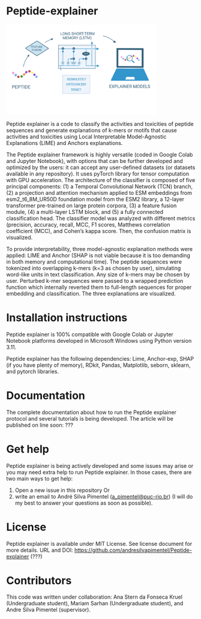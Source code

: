 # Peptide-explainer

<img src="graphical abstract_1.png" alt="drawing" width="400"/>



Peptide explainer is a code to classify the activities and toxicities of peptide sequences and generate explanations of k-mers or motifs that cause activities and toxicities using Local Interpretable Model-Agnostic Explanations (LIME) and Anchors explanations.

The Peptide explainer framework is highly versatile (coded in Google Colab and Jupyter Notebook), with options that can be further developed and optimized by the users: it can accept any user-defined datasets (or datasets available in any repository). It uses pyTorch library for tensor computation with GPU acceleration. The architecture of the classifier is composed of five principal components: (1) a Temporal Convolutional Network (TCN) branch, (2) a projection and attention mechanism applied to ESM embeddings from esm2_t6_8M_UR50D foundation model from the ESM2 library, a 12-layer transformer pre-trained on large protein corpora, (3) a feature fusion module, (4) a multi-layer LSTM block, and (5) a fully connected classification head. The classifier model was analyzed with different metrics (precision, accuracy, recall, MCC, F1 scores, Matthews correlation coefficient (MCC), and Cohen’s kappa score. Then, the confusion matrix is visualized.

To provide interpretability, three model-agnostic explanation methods were applied: LIME and Anchor (SHAP is not viable because it is too demanding in both memory and computational time). The peptide sequences were tokenized into overlapping k-mers (k=3 as chosen by user), simulating word-like units in text classification. Any size of k-mers may be chosen by user. Perturbed k-mer sequences were passed to a wrapped prediction function which internally reverted them to full-length sequences for proper embedding and classification. The three explanations are visualized.

# Installation instructions

Peptide explainer is 100% compatible with Google Colab or Jupyter Notebook platforms developed in Microsoft Windows using Python version 3.11.

Peptide explainer has the following dependencies: Lime, Anchor-exp, SHAP (if you have plenty of memory), RDkit, Pandas, Matplotlib, seborn, sklearn, and pytorch libraries.

# Documentation

The complete documentation about how to run the Peptide explainer protocol and several tutorials is being developed. The article will be published on line soon: ???

# Get help

Peptide explainer is being actively developed and some issues may arise or you may need extra help to run Peptide explainer. In those cases, there are two main ways to get help:

1) Open a new issue in this repository
Or 
2) write an email to André Silva Pimentel (a_pimentel@puc-rio.br) (I will do my best to answer your questions as soon as possible).

# License

Peptide explainer is available under MIT License. See license document for more details. URL and DOI: https://github.com/andresilvapimentel/Peptide-explainer (???)

# Contributors

This code was written under collaboration:
Ana Stern da Fonseca Kruel (Undergraduate student), Mariam Sarhan (Undergraduate student), and Andre Silva Pimentel (supervisor).



